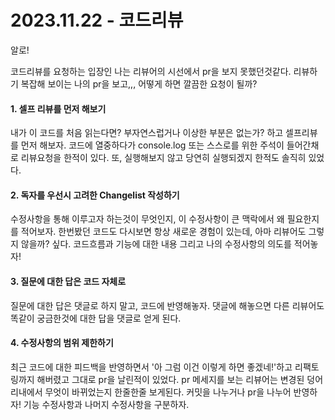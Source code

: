 # 2023.11.22 - 코드리뷰

알로!

코드리뷰를 요청하는 입장인 나는 리뷰어의 시선에서 pr을 보지 못했던것같다.
리뷰하기 복잡해 보이는 나의 pr을 보고,,, 어떻게 하면 깔끔한 요청이 될까?

#### 1. 셀프 리뷰를 먼저 해보기

내가 이 코드를 처음 읽는다면? 부자연스럽거나 이상한 부분은 없는가? 하고 셀프리뷰를 먼저 해보자. 코드에 열중하다가 console.log 또는 스스로를 위한 주석이 들어간채로 리뷰요청을 한적이 있다. 또, 실행해보지 않고 당연히 실행되겠지 한적도 솔직히 있었다.

#### 2. 독자를 우선시 고려한 Changelist 작성하기

수정사항을 통해 이루고자 하는것이 무엇인지, 이 수정사항이 큰 맥락에서 왜 필요한지를 적어보자. 한번봤던 코드도 다시보면 항상 새로운 경험이 있는데, 아마 리뷰어도 그렇지 않을까? 싶다. 코드흐름과 기능에 대한 내용 그리고 나의 수정사항의 의도를 적어놓자!

#### 3. 질문에 대한 답은 코드 자체로

질문에 대한 답은 댓글로 하지 말고, 코드에 반영해놓자. 댓글에 해놓으면 다른 리뷰어도 똑같이 궁금한것에 대한 답을 댓글로 얻게 된다.

#### 4. 수정사항의 범위 제한하기

최근 코드에 대한 피드백을 반영하면서 '아 그럼 이건 이렇게 하면 좋겠네!'하고 리팩토링까지 해버렸고 그대로 pr을 날린적이 있었다. pr 메세지를 보는 리뷰어는 변경된 덩어리내에서 무엇이 바뀌었는지 한줄한줄 보게된다. 커밋을 나누거나 pr을 나누어 반영하자!
기능 수정사항과 나머지 수정사항을 구분하자.
